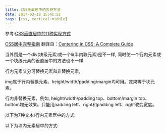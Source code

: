 ```yaml
---
title: CSS垂直居中的各种方法
date: 2017-03-18 15:41:52
tags: [css, vertical-middle]
---
```


参考:[CSS垂直居中的11种实现方式](http://www.cnblogs.com/zhouhuan/p/vertical_center.html)

[CSS居中完整指南](http://www.w3cplus.com/css/centering-css-complete-guide.html) 翻译自：[Centering in CSS: A Complete Guide](https://css-tricks.com/centering-css-complete-guide/)

当外围是一个div(块级元素)或一个li(半内联元素)是不一样, 同时使一个行内元素或一个块级元素的垂直居中的方法也不一样.

行内元素又分可替换元素和非替换元素,

img属于行内替换元素。height/width/padding/margin均可用。效果等于块元素。

行内非替换元素，例如, height/width/padding top、bottom/margin top、bottom均无效果。只能用padding left、right和padding left、right改变宽度。

以下为7种文本/行内元素居中的方式:
<script async src="//jsfiddle.net/xmoyking/hrogresy/2/embed/result,html,css/"></script>

以下为块内元素居中的方式:
<script async src="//jsfiddle.net/xmoyking/333uy8h6/2/embed/result,html,css/"></script>